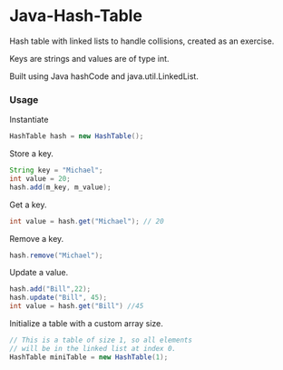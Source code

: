 Java-Hash-Table
===============

Hash table with linked lists to handle collisions, created as an exercise. 

Keys are strings and values are of type int.

Built using Java hashCode and java.util.LinkedList. 

### Usage

Instantiate

~~~java
HashTable hash = new HashTable();
~~~

Store a key.

~~~java
String key = "Michael";
int value = 20;
hash.add(m_key, m_value);
~~~

Get a key.
~~~java
int value = hash.get("Michael"); // 20
~~~

Remove a key.
~~~java
hash.remove("Michael");
~~~

Update a value. 
~~~java
hash.add("Bill",22);
hash.update("Bill", 45);
int value = hash.get("Bill") //45
~~~

Initialize a table with a custom array size.
~~~java
// This is a table of size 1, so all elements
// will be in the linked list at index 0.
HashTable miniTable = new HashTable(1);
~~~
